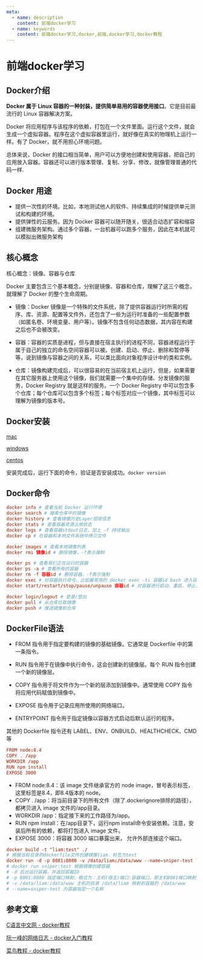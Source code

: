 ```yaml
---
meta:
  - name: description
    content: 前端docker学习
  - name: keywords
    content: 前端docker学习,docker,前端,docker学习,docker教程
---
```

# 前端docker学习

## Docker介绍

**Docker 属于 Linux 容器的一种封装，提供简单易用的容器使用接口**。它是目前最流行的 Linux 容器解决方案。

Docker 将应用程序与该程序的依赖，打包在一个文件里面。运行这个文件，就会生成一个虚拟容器。程序在这个虚拟容器里运行，就好像在真实的物理机上运行一样。有了 Docker，就不用担心环境问题。

总体来说，Docker 的接口相当简单，用户可以方便地创建和使用容器，把自己的应用放入容器。容器还可以进行版本管理、复制、分享、修改，就像管理普通的代码一样.

## Docker 用途

+ 提供一次性的环境。比如，本地测试他人的软件、持续集成的时候提供单元测试和构建的环境。
+ 提供弹性的云服务。因为 Docker 容器可以随开随关，很适合动态扩容和缩容
+ 组建微服务架构。通过多个容器，一台机器可以跑多个服务，因此在本机就可以模拟出微服务架构

## 核心概念

核心概念：镜像、容器与仓库

Docker 主要包含三个基本概念，分别是镜像、容器和仓库，理解了这三个概念，就理解了 Docker 的整个生命周期。

+ 镜像：Docker 镜像是一个特殊的文件系统，除了提供容器运行时所需的程序、库、资源、配置等文件外，还包含了一些为运行时准备的一些配置参数（如匿名卷、环境变量、用户等）。镜像不包含任何动态数据，其内容在构建之后也不会被改变。

+ 容器：容器的实质是进程，但与直接在宿主执行的进程不同，容器进程运行于属于自己的独立的命名空间容器可以被。创建、启动、停止、删除和暂停等等，说到镜像与容器之间的关系，可以类比面向对象程序设计中的类和实例。

+ 仓库：镜像构建完成后，可以很容易的在当前宿主机上运行，但是，如果需要在其它服务器上使用这个镜像，我们就需要一个集中的存储、分发镜像的服务，Docker Registry 就是这样的服务。一个 Docker Registry 中可以包含多个仓库；每个仓库可以包含多个标签；每个标签对应一个镜像，其中标签可以理解为镜像的版本号。

## Docker安装

[mac](https://docs.docker.com/docker-for-mac/install/)

[windows](https://docs.docker.com/docker-for-windows/install/)

[centos](https://docs.docker.com/engine/install/centos/)

安装完成后，运行下面的命令，验证是否安装成功。`docker version`

## Docker命令

```conf
docker info # 查看当前 Docker 运行环境
docker search # 搜索仓库中的镜像
docker history # 查看镜像历史Layer层级信息
docker stats # 查看容器资源占用状态
docker logs # 查看容器stdout日志，加上 -f 持续输出
docker cp # 在容器和本地文件系统中拷贝文件

docker images # 查看本地镜像列表
docker rmi 镜像id # 删除镜像，-f表示强制

docker ps # 查看我们正在运行的容器
docker ps -a # 查看所有的容器
docker rm -f 容器id # 删除容器，-f表示强制
docker exec # 对容器执行命令，比如最常用的 docker exec -ti 容器id bash 进入容器终端 exit退出
docker start/restart/stop/pause/unpause 容器id # 对容器进行启动、重启、停止、暂停和取消暂停操作

docker login/logout # 登录/登出
docker pull # 从仓库拉取镜像
docker push # 推送镜像到仓库


```

## DockerFile语法

+ FROM 指令用于指定要构建的镜像的基础镜像。它通常是 Dockerfile 中的第一条指令。

+ RUN 指令用于在镜像中执行命令，这会创建新的镜像层。每个 RUN 指令创建一个新的镜像层。

+ COPY 指令用于将文件作为一个新的层添加到镜像中。通常使用 COPY 指令将应用代码赋值到镜像中。

+ EXPOSE 指令用于记录应用所使用的网络端口。

+ ENTRYPOINT 指令用于指定镜像以容器方式启动后默认运行的程序。

其他的 Dockerfile 指令还有 LABEL、ENV、ONBUILD、HEALTHCHECK、CMD 等

```conf
FROM node:8.4
COPY . /app
WORKDIR /app
RUN npm install
EXPOSE 3000
```

+ FROM node:8.4：该 image 文件继承官方的 node image，冒号表示标签，这里标签是8.4，即8.4版本的 node。
+ COPY . /app：将当前目录下的所有文件（除了.dockerignore排除的路径），都拷贝进入 image 文件的/app目录。
+ WORKDIR /app：指定接下来的工作路径为/app。
+ RUN npm install：在/app目录下，运行npm install命令安装依赖。注意，安装后所有的依赖，都将打包进入 image 文件。
+ EXPOSE 3000：将容器 3000 端口暴露出来， 允许外部连接这个端口。

```conf
docker build -t "liam:test" ./
# 根据当前目录的dockerfile文件创建镜像liam，标签为test
docker run -d -p 8081:8080 -v /data/liam:/data/www --name=sniper-test liam:test
# docker run sniper:test 根据镜像创建容器
# -d 后台运行容器，并返回容器ID
# -p 8081:8080 指定端口映射，格式为：主机(宿主)端口:容器端口，即主机8081端口映射到docker容器内部端口8080
# -v /data/liam:/data/www 主机的目录 /data/liam 映射到容器的 /data/www
# --name=sniper-test 为容器指定一个名称
```

## 参考文章

[C语言中文网 - docker教程](http://c.biancheng.net/docker/)

[阮一峰的网络日志 - docker入门教程](https://www.ruanyifeng.com/blog/2018/02/docker-tutorial.html)

[菜鸟教程 - docker教程](https://www.runoob.com/docker/docker-tutorial.html)
